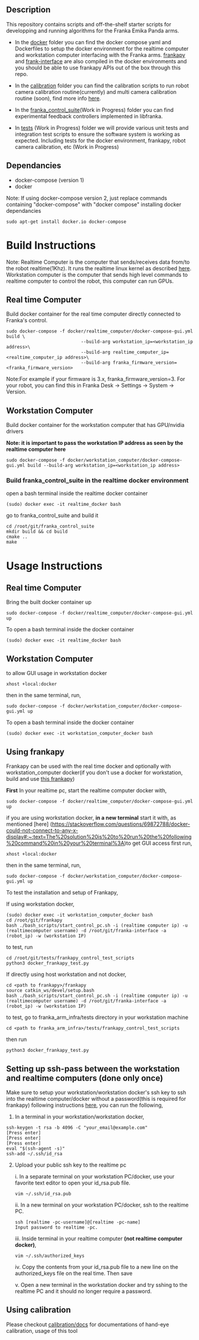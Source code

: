 ## Description 
This repository contains scripts and off-the-shelf starter scripts for developping and running algorithms for the Franka Emika Panda arms. 
- In the [docker](docker) folder you can find the docker compose yaml and Dockerfiles to setup the docker environment for the realtime computer and workstation computer interfacing with the Franka arms. [frankapy](https://github.com/iamlab-cmu/frankapy) and [frank-interface](https://github.com/iamlab-cmu/franka-interface) are also compiled in the docker environments and you should be able to use frankapy APIs out of the box through this repo. 

- In the [calibration](calibration) folder you can find the calibration scripts to run robot camera calibration routine(currently) and multi camera calibration routine (soon), find more info [here](calibration/docs). 

- In the [franka_control_suite](franka_control_suite)(Work in Progress) folder you can find experimental feedback controllers implemented in libfranka.

- In [tests](tests) (Work in Progress) folder we will provide various unit tests and integration test scripts to ensure the software system is working as expected. Including tests for the docker environment, frankapy, robot camera calibration, etc (Work in Progress)

## Dependancies 
- docker-compose (version 1)
- docker 


Note: If using docker-compose version 2, just replace commands containing "docker-compose" with "docker compose" 
installing docker dependancies 
```
sudo apt-get install docker.io docker-compose
```
# Build Instructions

Note: Realtime Computer is the computer that sends/receives data from/to the robot realtime(1Khz). It runs the realtime linux kernel as described [here](https://frankaemika.github.io/docs/installation_linux.html#setting-up-the-real-time-kernel). Workstation computer is the computer that sends high level commands to realtime computer to control the robot, this computer can run GPUs. 

## Real time Computer 
Build docker container for the real time computer directly connected to Franka's control. 
```
sudo docker-compose -f docker/realtime_computer/docker-compose-gui.yml build \
                            --build-arg workstation_ip=<workstation_ip address>\
                            --build-arg realtime_computer_ip=<realtime_computer_ip address>\
                            --build-arg franka_firmware_version=<franka_firmware_version>
```
Note:For example if your firmware is 3.x, franka_firmware_version=3. For your robot, you can find this in Franka Desk -> Settings -> System -> Version. 

## Workstation Computer 
Build docker container for the workstation computer that has GPU/nvidia drivers 

**Note: it is important to pass the workstation IP address as seen by the realtime computer here**
```
sudo docker-compose -f docker/workstation_computer/docker-compose-gui.yml build --build-arg workstation_ip=<workstation_ip address>
```
### Build franka_control_suite in the realtime docker environment
open a bash terminal inside the realtime docker container 
```
(sudo) docker exec -it realtime_docker bash
```
go to franka_control_suite and build it
```
cd /root/git/franka_control_suite
mkdir build && cd build 
cmake ..
make
```


# Usage Instructions 
## Real time Computer 
Bring the built docker container up 
```
sudo docker-compose -f docker/realtime_computer/docker-compose-gui.yml up 
```

To open a bash terminal inside the docker container 
```
(sudo) docker exec -it realtime_docker bash
```

## Workstation Computer 
to allow GUI usage in workstation docker 
```
xhost +local:docker 
```
then in the same terminal, run, 
```
sudo docker-compose -f docker/workstation_computer/docker-compose-gui.yml up 
```

To open a bash terminal inside the docker container 
```
(sudo) docker exec -it workstation_computer_docker bash
```

## Using frankapy 
Frankapy can be used with the real time docker and optionally with workstation_computer docker(if you don't use a docker for workstation, build and use [this frankapy](https://github.com/Ruthrash/frankapy)) 

**First** In your realtime pc, start the realtime computer docker with,
```
sudo docker-compose -f docker/realtime_computer/docker-compose-gui.yml up 
```

if you are using workstation docker, **in a new terminal** start it with, 
as mentioned [here] (https://stackoverflow.com/questions/69872788/docker-could-not-connect-to-any-x-display#:~:text=The%20solution%20is%20to%20run%20the%20following%20command%20in%20your%20terminal%3A)to get GUI access first run, 

```
xhost +local:docker 
```
then in the same terminal, run,
```
sudo docker-compose -f docker/workstation_computer/docker-compose-gui.yml up 
```

To test the installation and setup of Frankapy,  

If using workstation docker, 

```
(sudo) docker exec -it workstation_computer_docker bash
cd /root/git/frankapy 
bash ./bash_scripts/start_control_pc.sh -i (realtime computer ip) -u (realtimecomputer username) -d /root/git/franka-interface -a (robot_ip) -w (workstation IP)
```
to test, run
```
cd /root/git/tests/frankapy_control_test_scripts
python3 docker_frankapy_test.py
```
If directly using host workstation and not docker, 
```
cd <path to frankapy>/frankapy 
source catkin_ws/devel/setup.bash 
bash ./bash_scripts/start_control_pc.sh -i (realtime computer ip) -u (realtimecomputer username) -d /root/git/franka-interface -a (robot_ip) -w (workstation IP)
```
to test,
go to franka_arm_infra/tests directory in your workstation machine
```
cd <path to franka_arm_infra>/tests/frankapy_control_test_scripts
```
then run
```
python3 docker_frankapy_test.py
```

## Setting up ssh-pass between the workstation and realtime computers (done only once)

Make sure to setup your workstation/workstation docker's ssh key to ssh into the realtime computer/docker without a password(this is required for frankapy) following instructions [here](https://github.com/iamlab-cmu/frankapy#setting-up-ssh-key-to-control-pc), you can run the following, 

1. In a terminal in your workstation/workstation docker, 
```
ssh-keygen -t rsa -b 4096 -C "your_email@example.com"
[Press enter]
[Press enter]
[Press enter]
eval "$(ssh-agent -s)"
ssh-add ~/.ssh/id_rsa
```
2. Upload your public ssh key to the realtime pc
     
    i. In a separate terminal on your workstation PC/docker, use your favorite text editor to open your id_rsa.pub file.
    ```
    vim ~/.ssh/id_rsa.pub
    ```

    ii. In a new terminal on your workstation PC/docker, ssh to the realtime PC.
    ```
    ssh [realtime -pc-username]@[realtime -pc-name]
    Input password to realtime -pc.
    ```

    iii. Inside terminal in your realtime computer **(not realtime computer docker)**, 
    ```
    vim ~/.ssh/authorized_keys
    ```
    
    iv. Copy the contents from your id_rsa.pub file to a new line on the authorized_keys file on the real time. Then save

    v. Open a new terminal in the workstation docker and try sshing to the realtime PC and it should no longer require a password.


## Using calibration

Please checkout [calibration/docs](calibration/docs) for documentations of hand-eye calibration, usage of this tool 




